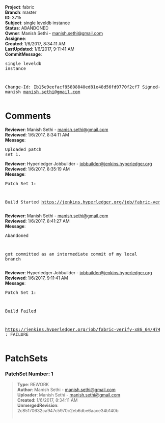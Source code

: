 <strong>Project</strong>: fabric<br><strong>Branch</strong>: master<br><strong>ID</strong>: 3715<br><strong>Subject</strong>: single leveldb instance<br><strong>Status</strong>: ABANDONED<br><strong>Owner</strong>: Manish Sethi - manish.sethi@gmail.com<br><strong>Assignee</strong>:<br><strong>Created</strong>: 1/6/2017, 8:34:11 AM<br><strong>LastUpdated</strong>: 1/6/2017, 9:11:41 AM<br><strong>CommitMessage</strong>:<br><pre>single leveldb instance

Change-Id: Ib15e9eefacf85808840ed81e48d56fd9770f2cf7
Signed-off-by: manish <manish.sethi@gmail.com>
</pre><h1>Comments</h1><strong>Reviewer</strong>: Manish Sethi - manish.sethi@gmail.com<br><strong>Reviewed</strong>: 1/6/2017, 8:34:11 AM<br><strong>Message</strong>: <pre>Uploaded patch set 1.</pre><strong>Reviewer</strong>: Hyperledger Jobbuilder - jobbuilder@jenkins.hyperledger.org<br><strong>Reviewed</strong>: 1/6/2017, 8:35:19 AM<br><strong>Message</strong>: <pre>Patch Set 1:

Build Started https://jenkins.hyperledger.org/job/fabric-verify-x86_64/4747/</pre><strong>Reviewer</strong>: Manish Sethi - manish.sethi@gmail.com<br><strong>Reviewed</strong>: 1/6/2017, 8:41:27 AM<br><strong>Message</strong>: <pre>Abandoned

got committed as an intermediate commit of my local branch</pre><strong>Reviewer</strong>: Hyperledger Jobbuilder - jobbuilder@jenkins.hyperledger.org<br><strong>Reviewed</strong>: 1/6/2017, 9:11:41 AM<br><strong>Message</strong>: <pre>Patch Set 1:

Build Failed 

https://jenkins.hyperledger.org/job/fabric-verify-x86_64/4747/ : FAILURE</pre><h1>PatchSets</h1><h3>PatchSet Number: 1</h3><blockquote><strong>Type</strong>: REWORK<br><strong>Author</strong>: Manish Sethi - manish.sethi@gmail.com<br><strong>Uploader</strong>: Manish Sethi - manish.sethi@gmail.com<br><strong>Created</strong>: 1/6/2017, 8:34:11 AM<br><strong>UnmergedRevision</strong>: 2c85170632ca947c5970c2eb6dbe6aace34b140b<br><br></blockquote>